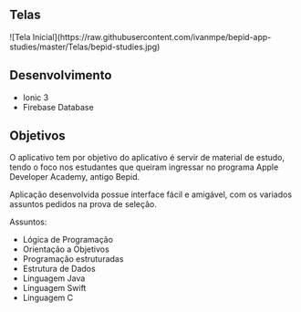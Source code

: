<h2>Telas</h2>
![Tela Inicial](https://raw.githubusercontent.com/ivanmpe/bepid-app-studies/master/Telas/bepid-studies.jpg)
</br>
<h2>Desenvolvimento</h2>
<ul>
	  <li> Ionic 3 </li>
	  <li> Firebase Database </li>
</ul>

<h2>Objetivos</h2>
<p>O aplicativo tem por objetivo do aplicativo é servir de material de estudo, tendo o foco nos estudantes que queiram ingressar no programa Apple Developer Academy, antigo Bepid. </p>

<p>Aplicação desenvolvida possue interface fácil e amigável, com os variados assuntos pedidos na prova de seleção. </p>
</h3>Assuntos:</h3>
<ul>
	  <li> Lógica de Programação </li>
	  <li> Orientação a Objetivos </li>
	  <li> Programação estruturadas </li>
	  <li> Estrutura de Dados </li>
	  <li> Linguagem Java </li>
	  <li> Linguagem Swift </li>
	  <li> Linguagem C </li>
</ul>
